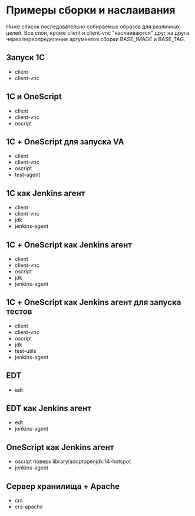 # Примеры сборки и наслаивания

Ниже список последовательно собираемых образов для различных целей. Все слои, кроме client и client-vnc "наслаиваются" друг на друга через переопределение аргументов сборки BASE_IMAGE и BASE_TAG.

## Запуск 1С

* client
* client-vnc

## 1С и OneScript

* client
* client-vnc
* oscript

## 1С + OneScript для запуска VA

* client
* client-vnc
* oscript
* test-agent

## 1C как Jenkins агент

* client
* client-vnc
* jdk
* jenkins-agent

## 1С + OneScript как Jenkins агент

* client
* client-vnc
* oscript
* jdk
* jenkins-agent

## 1С + OneScript как Jenkins агент для запуска тестов

* client
* client-vnc
* oscript
* jdk
* test-utils
* jenkins-agent

## EDT

* edt

## EDT как Jenkins агент

* edt
* jenkins-agent

## OneScript как Jenkins агент

* oscript поверх library/adoptopenjdk:14-hotspot
* jenkins-agent

## Сервер хранилища + Apache

* crs
* crs-apache

